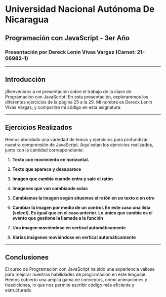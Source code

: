 # Universidad Nacional Autónoma De Nicaragua

## Programación con JavaScript - 3er Año

### Presentación por Dereck Lenin Vivas Vargas (Carnet: 21-06982-1)

---

## Introducción

¡Bienvenidos a mi presentación sobre el trabajo de la clase de Programación con JavaScript! En esta presentación, exploraremos los diferentes ejercicios de la página 25 a la 29. Mi nombre es Dereck Lenin Vivas Vargas, y compartire mi código en esta asignatura.

---

## Ejercicios Realizados

Hemos abordado una variedad de temas y ejercicios para profundizar nuestra comprensión de JavaScript. Aquí estan los ejercicios realizados, junto con la cantidad correspondiente:

1. **Texto con movimiento en horizontal.**

2. **Texto que aparece y desaparece**

3. **Imagen que cambia cuando entra y sale el ratón**

4. **Imágenes que van cambiando solas**

5. **Cambiamos la imagen según situemos el ratón en un texto o en otro**

6. **Cambiar la imagen por medio de un control. En este caso una lista (select). Es igual que en el caso anterior. Lo único que cambia es el evento que gestiona la llamada a la función**

7. **Una imagen moviéndose en vertical automáticamente**

8. **Varias imágenes moviéndose en vertical automáticamente**

---

## Conclusiones

El curso de Programación con JavaScript ha sido una experiencia valiosa para mejorar nuestras habilidades de programación en este lenguaje. Hemos cubierto una amplia gama de conceptos, como animaciones y trasciciones, lo que nos permite escribir código más eficiente y estructurado.
